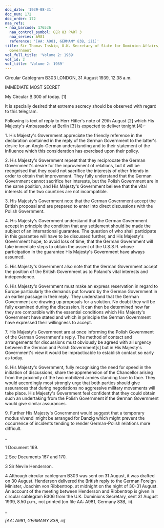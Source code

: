 ```yaml
---
doc_date: '1939-08-31'
doc_num: 172
doc_order: 172
naa_refs:
- naa_barcode: 176536
  naa_control_symbol: GER 83 PART 3
  naa_series: A981
  reference: '[AA: A981, GERMANY 83B, iii]'
title: Sir Thomas Inskip, U.K. Secretary of State for Dominion Affairs, to Commonwealth
  Government
vol_full_title: 'Volume 2: 1939'
vol_id: 2
vol_title: 'Volume 2: 1939'
---
```


Circular Cablegram B303 LONDON, 31 August 1939, 12.38 a.m.

IMMEDIATE MOST SECRET

My Circular B.300 of today. [1]

It is specially desired that extreme secrecy should be observed with regard to this telegram.

Following is text of reply to Herr Hitler's note of 29th August [2] which His Majesty's Ambassador at Berlin [3] is expected to deliver tonight [4]:-

1\. His Majesty's Government appreciate the friendly reference in the declaration contained in the reply of the German Government to the latter's desire for an Anglo-German understanding and to their statement of the influence which this consideration has exercised upon their policy.

2\. His Majesty's Government repeat that they reciprocate the German Government's desire for the improvement of relations, but it will be recognised that they could not sacrifice the interests of other friends in order to obtain that improvement. They fully understand that the German Government cannot sacrifice her interests, but the Polish Government are in the same position, and His Majesty's Government believe that the vital interests of the two countries are not incompatible.

3\. His Majesty's Government note that the German Government accept the British proposal and are prepared to enter into direct discussions with the Polish Government.

4\. His Majesty's Government understand that the German Government accept in principle the condition that any settlement should be made the subject of an international guarantee. The question of who shall participate in this guarantee will have to be discussed further, and His Majesty's Government hope, to avoid loss of time, that the German Government will take immediate steps to obtain the assent of the U.S.S.R. whose participation in the guarantee His Majesty's Government have always assumed.

5\. His Majesty's Government also note that the German Government accept the position of the British Government as to Poland's vital interests and independence.

6\. His Majesty's Government must make an express reservation in regard to Europe particularly the demands put forward by the German Government in an earlier passage in their reply. They understand that the German Government are drawing up proposals for a solution. No doubt they will be fully examined during the discussion. It can then be determined how far they are compatible with the essential conditions which His Majesty's Government have stated and which in principle the German Government have expressed their willingness to accept.

7\. His Majesty's Government are at once informing the Polish Government of the German Government's reply. The method of contact and arrangements for discussions must obviously be agreed with all urgency between the German and Polish Government[s] but in His Majesty's Government's view it would be impracticable to establish contact so early as today.

8\. His Majesty's Government, fully recognising the need for speed in the initiation of discussions, share the apprehension of the Chancellor arising from the proximity of the two mobilized armies standing face to face. They would accordingly most strongly urge that both parties should give assurances that during negotiations no aggressive military movements will take place. His Majesty's Government feel confident that they could obtain such an undertaking from the Polish Government if the German Government would give similar assurances.

9\. Further His Majesty's Government would suggest that a temporary modus vivendi might be arranged for Danzig which might prevent the occurrence of incidents tending to render German-Polish relations more difficult.

 _

1 Document 169.

2 See Documents 167 and 170.

3 Sir Nevile Henderson.

4 Although circular cablegram B303 was sent on 31 August, it was drafted on 30 August. Henderson delivered the British reply to the German Foreign Minister, Joachim von Ribbentrop, at midnight on the night of 30-31 August. An account of the meeting between Henderson and Ribbentrop is given in circular cablegram B306 from the U.K. Dominions Secretary, sent 31 August 1939, 8.50 p.m., not printed (on file AA: A981, Germany 83B, iii).

_

 _[AA: A981, GERMANY 83B, iii]_